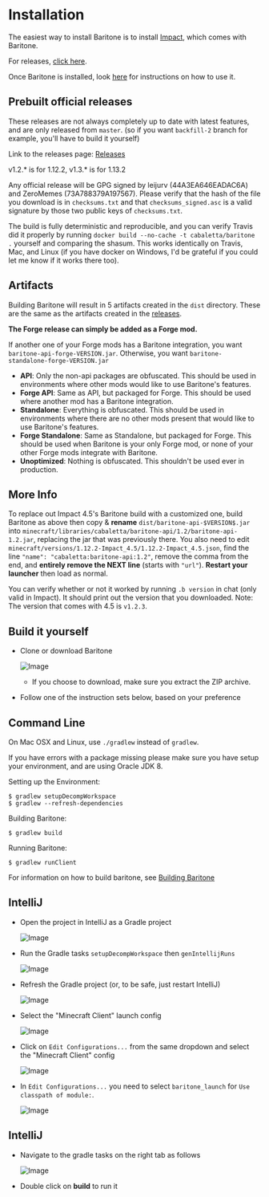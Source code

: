 # Installation

The easiest way to install Baritone is to install [Impact](https://impactclient.net/), which comes with Baritone.

For releases, [click here](https://github.com/cabaletta/baritone/releases).

Once Baritone is installed, look [here](USAGE.md) for instructions on how to use it.

## Prebuilt official releases
These releases are not always completely up to date with latest features, and are only released from `master`. (so if you want `backfill-2` branch for example, you'll have to build it yourself)

Link to the releases page: [Releases](https://github.com/cabaletta/baritone/releases)

v1.2.* is for 1.12.2, v1.3.* is for 1.13.2

Any official release will be GPG signed by leijurv (44A3EA646EADAC6A) and ZeroMemes (73A788379A197567). Please verify that the hash of the file you download is in `checksums.txt` and that `checksums_signed.asc` is a valid signature by those two public keys of `checksums.txt`. 

The build is fully deterministic and reproducible, and you can verify Travis did it properly by running `docker build --no-cache -t cabaletta/baritone .` yourself and comparing the shasum. This works identically on Travis, Mac, and Linux (if you have docker on Windows, I'd be grateful if you could let me know if it works there too).


## Artifacts

Building Baritone will result in 5 artifacts created in the ``dist`` directory. These are the same as the artifacts created in the [releases](https://github.com/cabaletta/baritone/releases).

**The Forge release can simply be added as a Forge mod.**

If another one of your Forge mods has a Baritone integration, you want `baritone-api-forge-VERSION.jar`. Otherwise, you want `baritone-standalone-forge-VERSION.jar`

- **API**: Only the non-api packages are obfuscated. This should be used in environments where other mods would like to use Baritone's features.
- **Forge API**: Same as API, but packaged for Forge. This should be used where another mod has a Baritone integration.
- **Standalone**: Everything is obfuscated. This should be used in environments where there are no other mods present that would like to use Baritone's features.
- **Forge Standalone**: Same as Standalone, but packaged for Forge. This should be used when Baritone is your only Forge mod, or none of your other Forge mods integrate with Baritone.
- **Unoptimized**: Nothing is obfuscated. This shouldn't be used ever in production.

## More Info
To replace out Impact 4.5's Baritone build with a customized one, build Baritone as above then copy & **rename** `dist/baritone-api-$VERSION$.jar` into `minecraft/libraries/cabaletta/baritone-api/1.2/baritone-api-1.2.jar`, replacing the jar that was previously there. You also need to edit `minecraft/versions/1.12.2-Impact_4.5/1.12.2-Impact_4.5.json`, find the line `"name": "cabaletta:baritone-api:1.2"`, remove the comma from the end, and **entirely remove the NEXT line** (starts with `"url"`). **Restart your launcher** then load as normal. 

You can verify whether or not it worked by running `.b version` in chat (only valid in Impact). It should print out the version that you downloaded. Note: The version that comes with 4.5 is `v1.2.3`.

## Build it yourself
- Clone or download Baritone

  ![Image](https://i.imgur.com/kbqBtoN.png)
  - If you choose to download, make sure you extract the ZIP archive.
- Follow one of the instruction sets below, based on your preference

## Command Line
On Mac OSX and Linux, use `./gradlew` instead of `gradlew`.

If you have errors with a package missing please make sure you have setup your environment, and are using Oracle JDK 8.

Setting up the Environment:

```
$ gradlew setupDecompWorkspace
$ gradlew --refresh-dependencies
```

Building Baritone: 

```
$ gradlew build
```

Running Baritone:

```
$ gradlew runClient
```

For information on how to build baritone, see [Building Baritone](#building-baritone)

## IntelliJ
- Open the project in IntelliJ as a Gradle project
  
  ![Image](https://i.imgur.com/jw7Q6vY.png)

- Run the Gradle tasks `setupDecompWorkspace` then `genIntellijRuns`
  
  ![Image](https://i.imgur.com/QEfVvWP.png)

- Refresh the Gradle project (or, to be safe, just restart IntelliJ)
  
  ![Image](https://i.imgur.com/3V7EdWr.png)

- Select the "Minecraft Client" launch config
  
  ![Image](https://i.imgur.com/1qz2QGV.png)

- Click on ``Edit Configurations...`` from the same dropdown and select the "Minecraft Client" config
  
  ![Image](https://i.imgur.com/s4ly0ZF.png)

- In `Edit Configurations...` you need to select `baritone_launch` for `Use classpath of module:`.
  
  ![Image](https://i.imgur.com/hrLhG9u.png)

## IntelliJ

- Navigate to the gradle tasks on the right tab as follows

  ![Image](https://i.imgur.com/PE6r9iN.png)

- Double click on **build** to run it
